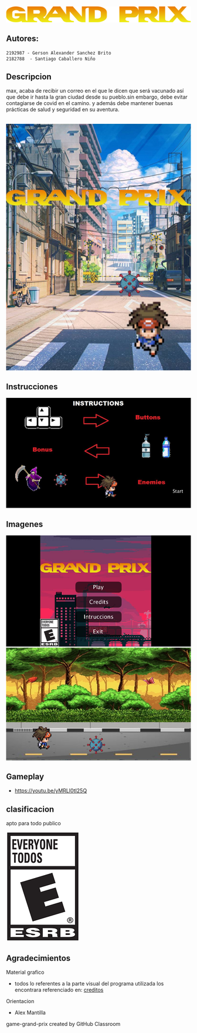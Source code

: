 

![titulo](https://github.com/Computer-Programming-I-UIS/game-grand-prix/blob/main/game/data/titulo.png)

## Autores:

    2192987 - Gerson Alexander Sanchez Brito
    2182788  - Santiago Caballero Niño

## Descripcion

max, acaba de recibir un correo en el que le dicen que será vacunado así que debe ir hasta la gran ciudad desde su pueblo.sin embargo, debe evitar contagiarse de covid en el camino. y además debe mantener buenas prácticas de salud y seguridad en su aventura. 

<p align="center"> 
    <br>
    <img src = "https://github.com/Computer-Programming-I-UIS/game-grand-prix/blob/main/game/data/banner.jpg">
    
</p>





## Instrucciones
![](Captura_2.JPG)

## Imagenes
![](Captura3.JPG)
![](Captura.png)

## Gameplay
- https://youtu.be/yMRLl0tI25Q

## clasificacion
apto para todo publico


![](game/data/800px-ESRB_2013_Everyone_Spanish_opt%20(1).png)


## Agradecimientos 
Material grafico
- todos lo referentes a la parte visual del programa utilizada los encontrara referenciado en: [creditos](https://github.com/Computer-Programming-I-UIS/game-grand-prix/blob/main/game/data/creditos.txt)

Orientacion
- Alex Mantilla

game-grand-prix created by GitHub Classroom
